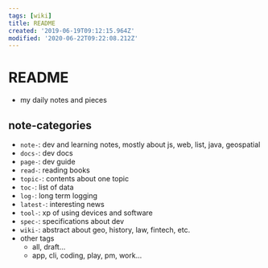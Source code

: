 ```yaml
---
tags: [wiki]
title: README
created: '2019-06-19T09:12:15.964Z'
modified: '2020-06-22T09:22:08.212Z'
---
```


# README
- my daily notes and pieces  

## note-categories
- `note-`: dev and learning notes, mostly about js, web, list, java, geospatial
- `docs-`: dev docs 
- `page-`: dev guide 
- `read-`: reading books
- `topic-`: contents about one topic 
- `toc-`: list of data
- `log-`: long term logging
- `latest-`: interesting news 
- `tool-`: xp of using devices and software
- `spec-`: specifications about dev
- `wiki-`: abstract about geo, history, law, fintech, etc.
- other tags
  - all, draft...
  - app, cli, coding, play, pm, work...



